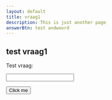 ```yaml
---
layout: default
title: vraag1
description: This is just another page
answerBtn: test andwoord
---
```


## test vraag1 

<script>
function myfunction() {
    var answerBtn =document.getElementById('answer').value;
    console.log(answerBtn);
    if( "{{page.answerBtn}}" === answerBtn){
        alert("goed zo");
    }else{
        alert(answerBtn +" is fout");
    }
}

</script>

Test vraag:

<input type="text" id="answer" name="answer"/>

<button id="answerBtn">Click me</button>

<script>
window.onload = function test(){
    var btn = document.getElementById("answerBtn");
    console.log(btn);
    btn.onclick = myfunction;
    
    // Get the input field
var input = document.getElementById("answer");

// Execute a function when the user releases a key on the keyboard
input.addEventListener("keyup", function(event) {
  // Number 13 is the "Enter" key on the keyboard
  if (event.keyCode === 13) {
    // Cancel the default action, if needed
    event.preventDefault();
    // Trigger the button element with a click
    document.getElementById("answerBtn").click();
  }
});
}
</script>